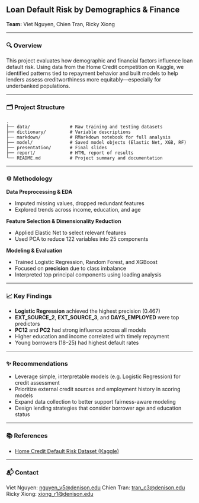 ## Loan Default Risk by Demographics & Finance

**Team:** Viet Nguyen, Chien Tran, Ricky Xiong

---

### 🔍 Overview

This project evaluates how demographic and financial factors influence loan default risk. Using data from the Home Credit competition on Kaggle, we identified patterns tied to repayment behavior and built models to help lenders assess creditworthiness more equitably—especially for underbanked populations.

---

### 🗂 Project Structure

```
.
├── data/               # Raw training and testing datasets
├── dictionary/         # Variable descriptions
├── markdown/           # RMarkdown notebook for full analysis
├── model/              # Saved model objects (Elastic Net, XGB, RF)
├── presentation/       # Final slides
├── report/             # HTML report of results
└── README.md           # Project summary and documentation
```

---

### ⚙️ Methodology

**Data Preprocessing & EDA**

* Imputed missing values, dropped redundant features
* Explored trends across income, education, and age

**Feature Selection & Dimensionality Reduction**

* Applied Elastic Net to select relevant features
* Used PCA to reduce 122 variables into 25 components

**Modeling & Evaluation**

* Trained Logistic Regression, Random Forest, and XGBoost
* Focused on **precision** due to class imbalance
* Interpreted top principal components using loading analysis

---

### 📈 Key Findings

* **Logistic Regression** achieved the highest precision (0.467)
* **EXT\_SOURCE\_2**, **EXT\_SOURCE\_3**, and **DAYS\_EMPLOYED** were top predictors
* **PC12** and **PC2** had strong influence across all models
* Higher education and income correlated with timely repayment
* Young borrowers (18–25) had highest default rates

---

### ✨ Recommendations

* Leverage simple, interpretable models (e.g. Logistic Regression) for credit assessment
* Prioritize external credit sources and employment history in scoring models
* Expand data collection to better support fairness-aware modeling
* Design lending strategies that consider borrower age and education status

---

### 📚 References

* [Home Credit Default Risk Dataset (Kaggle)](https://www.kaggle.com/c/home-credit-default-risk)

---

### 📬 Contact

Viet Nguyen: [nguyen\_v5@denison.edu](mailto:nguyen_v5@denison.edu)
Chien Tran: [tran\_c3@denison.edu](mailto:tran_c3@denison.edu)
Ricky Xiong: [xiong\_r1@denison.edu](mailto:xiong_r1@denison.edu)
